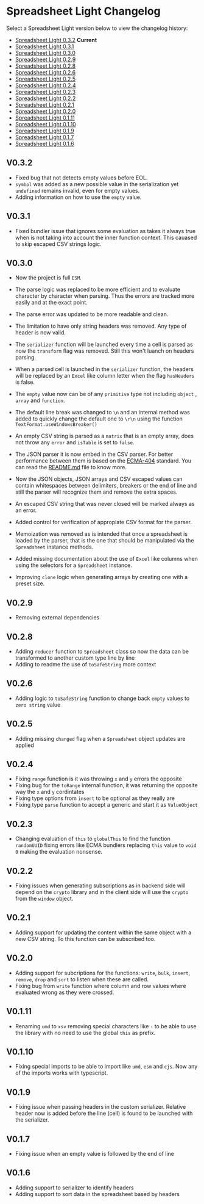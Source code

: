 # Spreadsheet Light Changelog

Select a Spreadsheet Light version below to view the changelog history:

- [Spreadsheet Light 0.3.2](#V0.3.2) **Current**
- [Spreadsheet Light 0.3.1](#V0.3.1)
- [Spreadsheet Light 0.3.0](#V0.3.0)
- [Spreadsheet Light 0.2.9](#V0.2.9)
- [Spreadsheet Light 0.2.8](#V0.2.8)
- [Spreadsheet Light 0.2.6](#V0.2.6)
- [Spreadsheet Light 0.2.5](#V0.2.5)
- [Spreadsheet Light 0.2.4](#V0.2.4)
- [Spreadsheet Light 0.2.3](#V0.2.3)
- [Spreadsheet Light 0.2.2](#V0.2.2)
- [Spreadsheet Light 0.2.1](#V0.2.1)
- [Spreadsheet Light 0.2.0](#V0.2.0)
- [Spreadsheet Light 0.1.11](#V0.1.11)
- [Spreadsheet Light 0.1.10](#V0.1.10)
- [Spreadsheet Light 0.1.9](#V0.1.9)
- [Spreadsheet Light 0.1.7](#V0.1.7)
- [Spreadsheet Light 0.1.6](#V0.1.6)

## V0.3.2

- Fixed bug that not detects empty values before EOL.
- `symbol` was added as a new possible value in the serialization yet `undefined` remains invalid, even for empty values.
- Adding information on how to use the `empty` value.

## V0.3.1

- Fixed bundler issue that ignores some evaluation as takes it always true when is not taking into account the inner function context. This cauased to skip escaped CSV strings logic.

## V0.3.0

- Now the project is full `ESM`.

- The parse logic was replaced to be more efficient and to evaluate character by character when parsing. Thus the errors are tracked more easily and at the exact point.

- The parse error was updated to be more readable and clean.

- The limitation to have only string headers was removed. Any type of header is now valid.

- The `serializer` function will be launched every time a cell is parsed as now the `transform` flag was removed. Still this won't luanch on headers parsing.

- When a parsed cell is launched in the `serializer` function, the headers will be replaced by an `Excel` like column letter when the flag `hasHeaders` is false.

- The `empty` value now can be of any `primitive` type not including `object` , `array` and `function`.

- The default line break was changed to `\n` and an internal method was added to quickly change the default one to `\r\n` using the function `TextFormat.useWindowsBreaker()`

- An empty CSV string is parsed as a `matrix` that is an empty array, does not throw any `error` and `isTable` is set to `false`.

- The JSON parser it is now embed in the CSV parser. For better performance between them is based on the [ECMA-404](https://www.json.org/json-en.html) standard. You can read the [README.md](README.md#json-parser) file to know more.

- Now the JSON objects, JSON arrays and CSV escaped values can contain whitespaces between delimiters, breakers or the end of line and still the parser will recognize them and remove the extra spaces.

- An escaped CSV string that was never closed will be marked always as an error.

- Added control for verification of appropiate CSV format for the parser.

- Memoization was removed as is intended that once a spreadsheet is loaded by the parser, that is the one that should be manipulated via the `Spreadsheet` instance methods.

- Added missing documentation about the use of `Excel` like columns when using the selectors for a `Spreadsheet` instance.

- Improving `clone` logic when generating arrays by creating one with a preset size.

## V0.2.9

- Removing external dependencies

## V0.2.8

- Adding `reducer` function to `Spreadsheet` class so now the data can be transformed to another custom type line by line
- Adding to readme the use of `toSafeString` more context

## V0.2.6

- Adding logic to `toSafeString` function to change back `empty` values to `zero string` value

## V0.2.5

- Adding missing `changed` flag when a `Spreadsheet` object updates are applied

## V0.2.4

- Fixing `range` function is it was throwing `x` and `y` errors the opposite
- Fixing bug for the `toRange` internal function, it was returning the opposite way the `x` and `y` cordintates
- Fixing type options from `insert` to be optional as they really are
- Fixing type `parse` function to accept a generic and start it as `ValueObject`

## V0.2.3

- Changing evaluation of `this` to `globalThis` to find the function `randomUUID` fixing errors like ECMA bundlers replacing `this` value to `void 0` making the evaluation nonsense.

## V0.2.2

- Fixing issues when generating subscriptions as in backend side will depend on the `crypto` library and in the client side will use the `crypto` from the `window` object.

## V0.2.1

- Adding support for updating the content within the same object with a new CSV string. To this function can be subscribed too.

## V0.2.0

- Adding support for subcriptions for the functions: `write`, `bulk`, `insert`, `remove`, `drop` and `sort` to listen when these are called.
- Fixing bug from `write` function where column and row values where evaluated wrong as they were crossed.

## V0.1.11

- Renaming `umd` to `xsv` removing special characters like `-` to be able to use the library with no need to use the global `this` as prefix.

## V0.1.10

- Fixing special imports to be able to import like `umd`, `esm` and `cjs`. Now any of the imports works with typescript.

## V0.1.9

- Fixing issue when passing headers in the custom serializer. Relative header now is added before the line (cell) is found to be launched with the serializer.

## V0.1.7

- Fixing issue when an empty value is followed by the end of line

## V0.1.6

- Adding support to serializer to identify headers
- Adding support to sort data in the spreadsheet based by headers
